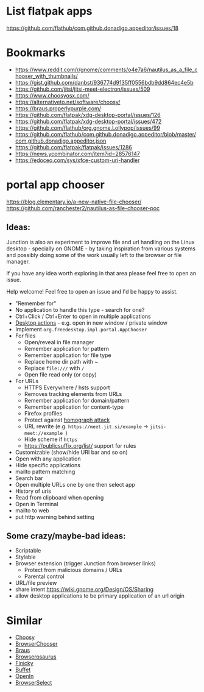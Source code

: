 # List flatpak apps

https://github.com/flathub/com.github.donadigo.appeditor/issues/18

# Bookmarks

- https://www.reddit.com/r/gnome/comments/o4e7a6/nautilus_as_a_file_chooser_with_thumbnails/
- https://gist.github.com/danbst/936774d9135ff0556bdb9dd864ec4e5b
- https://github.com/jitsi/jitsi-meet-electron/issues/509
- https://www.choosyosx.com/
- https://alternativeto.net/software/choosy/
- https://braus.properlypurple.com/
- https://github.com/flatpak/xdg-desktop-portal/issues/126
- https://github.com/flatpak/xdg-desktop-portal/issues/472
- https://github.com/flathub/org.gnome.Lollypop/issues/99
- https://github.com/flathub/com.github.donadigo.appeditor/blob/master/com.github.donadigo.appeditor.json
- https://github.com/flatpak/flatpak/issues/1286
- https://news.ycombinator.com/item?id=28576147
- https://edoceo.com/sys/xfce-custom-uri-handler

# portal app chooser

https://blog.elementary.io/a-new-native-file-chooser/
https://github.com/ranchester2/nautilus-as-file-chooser-poc

## Ideas:

Junction is also an experiment to improve file and url handling on the Linux desktop - specially on GNOME - by taking inspiration from various systems and possibly doing some of the work usually left to the browser or file manager.

If you have any idea worth exploring in that area please feel free to open an issue.

Help welcome! Feel free to open an issue and I'd be happy to assist.

- "Remember for"
- No application to handle this type - search for one?
- Ctrl+Click / Ctrl+Enter to open in multiple applications
- [Desktop actions](https://specifications.freedesktop.org/desktop-entry-spec/desktop-entry-spec-latest.html#extra-actions) - e.g. open in new window / private window
- Implement `org.freedesktop.impl.portal.AppChooser`
- For files
  - Open/reveal in file manager
  - Remember application for pattern
  - Remember application for file type
  - Replace home dir path with ~
  - Replace `file:///` with `/`
  - Open file read only (or copy)
- For URLs
  - HTTPS Everywhere / hsts support
  - Removes tracking elements from URLs
  - Remember application for domain/pattern
  - Remember application for content-type
  - Firefox profiles
  - Protect against [homograph attack](https://en.wikipedia.org/wiki/IDN_homograph_attack)
  - URL rewrite (e.g. `https://meet.jit.si/example` -> `jitsi-meet://example `)
  - Hide scheme if `https`
  - https://publicsuffix.org/list/ support for rules
- Customizable (show/hide URI bar and so on)
- Open with any application
- Hide specific applications
- mailto pattern matching
- Search bar
- Open multiple URLs one by one then select app
- History of uris
- Read from clipboard when opening
- Open in Terminal
- mailto to web
- put http warning behind setting

## Some crazy/maybe-bad ideas:

- Scriptable
- Stylable
- Browser extension (trigger Junction from browser links)
  - Protect from malicious domains / URLs
  - Parental control
- URL/file preview
- share intent https://wiki.gnome.org/Design/OS/Sharing
- allow desktop applications to be primary application of an url origin

# Similar

- [Choosy](https://www.choosyosx.com/)
- [BrowserChooser](https://www.browserchooser2.com/)
- [Braus](https://github.com/properlypurple/braus)
- [Browserosaurus](https://github.com/will-stone/browserosaurus)
- [Finicky](https://github.com/johnste/finicky)
- [Buffet](https://apps.apple.com/us/app/buffet-browser-picker/id1048695921?mt=12)
- [OpenIn](https://loshadki.app/openin/)
- [BrowserSelect](https://github.com/zumoshi/BrowserSelect)
